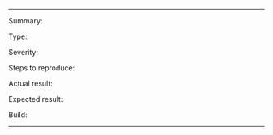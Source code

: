 ---
  Summary:
  
  Type:
  
  Severity:
  
  Steps to reproduce:
  
  Actual result:
  
  Expected result:
  
  Build:
  
 ---
